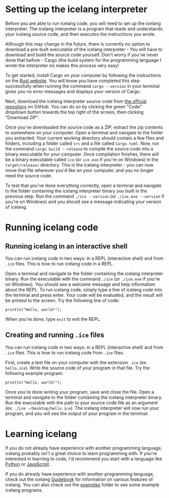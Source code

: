 # Setting up the icelang interpreter
Before you are able to run icelang code, you will need to set up the icelang interpreter. The icelang interpreter is a program that reads and understands your icelang source code, and then executes the instructions you wrote.

Although this may change in the future, there is currently no option to download a pre-built executable of the icelang interpreter - You will have to download and build the source code yourself. Don't worry if you've never done that before - Cargo (the build system for the programming language I wrote the interpreter in) makes this process very easy!

To get started, install Cargo on your computer by following the instructions on the [Rust website](https://www.rust-lang.org/tools/install). You will know you have completed this step successfully when running the command `cargo --version` in your terminal gives you no error messages and displays your version of Cargo.

Next, download the icelang interpreter source code from [the official repository](https://github.com/ijchen/icelang) on GitHub. You can do so by clicking the green "Code" dropdown button towards the top right of the screen, then clicking "Download ZIP".

Once you've downloaded the source code as a ZIP, extract the zip contents to somewhere on your computer. Open a terminal and navigate to the folder you extracted. Your current working directory should contain a few files and folders, including a folder called `src` and a file called `Cargo.toml`. Now, run the command `cargo build --release` to compile the source code into a binary executable for your computer. Once compilation finishes, there will be a binary executable called `ice` (or `ice.exe` if you're on Windows) in the `target/release/` directory. This is the icelang interpreter - you can now move that file wherever you'd like on your computer, and you no longer need the source code.

To test that you've done everything correctly, open a terminal and navigate to the folder containing the icelang interpreter binary you built in the previous step. Run the command `./ice --version` (or `./ice.exe --version` if you're on Windows) and you should see a message indicating your version of icelang.

# Running icelang code
## Running icelang in an interactive shell
You can run icelang code in two ways: in a REPL (interactive shell) and from `.ice` files. This is how to run icelang code in a REPL.

Open a terminal and navigate to the folder containing the icelang interpreter binary. Run the executable with the command `./ice` (or `./ice.exe` if you're on Windows). You should see a welcome message and help information about the REPL. To run icelang code, simply type a line of icelang code into the terminal and press enter. Your code will be evaluated, and the result will be printed to the screen. Try the following line of code:

```
println("Hello, world!");
```

When you're done, type `exit` to exit the REPL.

## Creating and running `.ice` files
You can run icelang code in two ways: in a REPL (interactive shell) and from `.ice` files. This is how to run icelang code from `.ice` files.

First, create a text file on your computer with the extension `.ice` (ex: `hello.ice`). Write the source code of your program in that file. Try the following example program:

```
println("Hello, world!");
```

Once you're done writing your program, save and close the file. Open a terminal and navigate to the folder containing the icelang interpreter binary. Run the executable with the path to your source code file as an argument (ex: `./ice ~/Desktop/hello.ice`). The icelang interpreter will now run your program, and you will see the output of your program in the terminal.

# Learning icelang
If you do not already have experience with another programming language, icelang probably isn't a great choice to learn programming with. If you're interested in learning to code, I'd recommend you start with a language like [Python](https://www.python.org/) or [JavaScript](https://developer.mozilla.org/en-US/docs/Learn/JavaScript).

If you do already have experience with another programming language, check out the icelang [Guidebook](/docs/Guidebook.md) for information on various features of icelang. You can also check out the [examples](/examples/) folder to see some example icelang programs.
